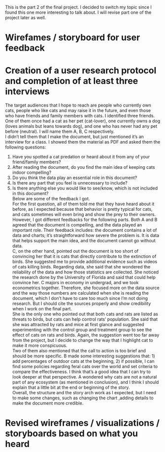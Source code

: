 This is the part 2 of the final project. I decided to switch my topic since I found this one more interesting to talk about. I will revise part one of the project later as well.
# Wirefames / storyboard for user feedback

# Creation of a user research protocol and completion of at least three interviews
The target audiences that I hope to reach are people who currently own cats, people who like cats and may raise it in the future, and even those who have friends and family members with cats. I identified three friends. One of them once had a cat as her pet (cat-lover), one currently owns a dog (loves animals but leans towards dog), and one who has never had any pet before (neutral). I will name them A, B, C respectively.  
I didn’t tell them that I make the document, but just mentioned it’s an interview for a class. I showed them the material as PDF and asked them the following questions:  
1. Have you spotted a cat predation or heard about it from any of your friend/family members?  
2. After reading the document, do you find the main idea of keeping cats indoor compelling?  
3. Do you think the data play an essential role in this document?  
4. Is there any part that you feel is unnecessary to include?  
5. Is there anything else you would like to see/know, which is not included in this document?  
Below are some of the feedback I got.  
For the first question, all of them told me that they have heard about it before, as I expected because that behavior is pretty typical for cats, and cats sometimes will even bring and show the prey to their owners. However, I got different feedbacks for the following parts. Both A and B agreed that the document is compelling, and the data played an important role. Their feedback includes: the document contains a lot of data and charts; it’s straightforward how severe the problem is. It is data that helps support the main idea, and the document cannot go without data.  
C, on the other hand, pointed out the document is too short of convincing her that it is cats that directly contribute to the extinction of birds. She suggested me to provide additional evidence such as videos of cats killing birds. Regarding data, she said that she wondered the reliability of the data and how those statistics are collected. She noticed the research done by the University of Florida and said that could help convince her. C majors in economy in undergrad, and we took econometrics together. Therefore, she focused more on the data source and the way those numbers are calculated when she is reading the document, which I don’t have to care too much since I’m not doing research. But I should cite the sources properly and show credibility when I work on the final part.  
She is the only one who pointed out that both cats and rats are listed as threats to birds, but cats can help control rats’ population. She said that she was attracted by rats and mice at first glance and suggested experimenting with the control group and treatment group to see the effect of cats on rats and birds. Again, the suggestion went too far away from the project, but I decide to change the way that I highlight cat to make it more conspicuous.  
Two of them also mentioned that the call to action is too brief and should be more specific. B made some interesting suggestions that: 1) add percentages of outdoor cats at the beginning, 2) if possible, I can find some policies regarding feral cats over the world and set criteria to compare the effectiveness. I think that’s a good idea that I can try to look deeper at that perspective.  A wondered why cats are not a natural part of any ecosystem (as mentioned in conclusion), and I think I should explain that a little bit at the end or beginning of the story.  
Overall, the structure and the story arch work as I expected, but I need to make some changes, such as changing the chart ,adding details to make the document more credible.  

# Revised wireframes / visualizations / storyboards based on what you heard
